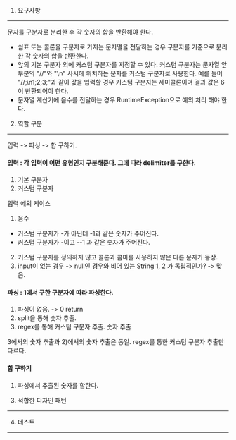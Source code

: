 1. 요구사항
---
문자를 구분자로 분리한 후 각 숫자의 합을 반환해야 한다.
- 쉼표 또는 콜론을 구분자로 가지는 문자열을 전달하는 경우 구분자를 기준으로 분리한 각 숫자의 합을 반환한다.
- 앞의 기본 구분자 외에 커스텀 구분자를 지정할 수 있다. 커스텀 구분자는 문자열 앞 부분의 "//"와 "\n" 사시에 위치하는 문자를 커스텀 구분자로 사용한다.
예를 들어 "//;\n1;2;3;"과 같이 값을 입력할 경우 커스텀 구분자는 세미콜론이며 결과 값은 6이 반환되어야 한다.
- 문자열 계산기에 음수를 전달하는 경우 RuntimeException으로 예외 처리 해야 한다.


2. 역할 구분
---
입력 -> 파싱 -> 합 구하기.

#### 입력 : 각 입력이 어떤 유형인지 구분해준다. 그에 따라 delimiter를 구한다.

1) 기본 구분자
2) 커스텀 구분자

입력 예외 케이스 
1) 음수 
- 커스텀 구분자가 -가 아닌데 -1과 같은 숫자가 주어진다.
- 커스텀 구분자가 -이고 --1 과 같은 숫자가 주어진다.
2) 커스텀 구분자를 정의하지 않고 콜론과 콤마를 사용하지 않은 다른 문자가 등장.
3) input이 없는 경우 -> null인 경우와 비어 있는 String
1, 2 가 독립적인가? -> 맞음.

#### 파싱 : 1에서 구한 구분자에 따라 파싱한다.
1) 파싱이 없음. -> 0 return
2) split을 통해 숫자 추출.
3) regex를 통해 커스텀 구분자 추출. 숫자 추출

3에서의 숫자 추출과 2)에서의 숫자 추출은 동일. 
regex를 통한 커스텀 구분자 추출만 다르다.

#### 합 구하기
1) 파싱에서 추출된 숫자를 합한다.


3. 적합한 디자인 패턴
---


4. 테스트
---